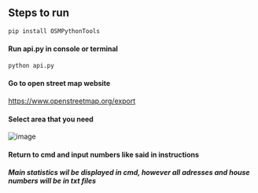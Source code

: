## Steps to run ##
  ```python
  pip install OSMPythonTools
  ```
#### Run api.py in console or terminal ####
```python
python api.py
  ```

#### Go to open street map website ####
https://www.openstreetmap.org/export

#### Select area that you need ####
![image](https://user-images.githubusercontent.com/43016416/132765642-b75de38d-2989-42a8-b2f4-c27e79c47e25.png)

#### Return to cmd and input numbers like said in instructions ####

##### Main statistics wil be displayed in cmd, however all adresses and house numbers will be in txt files #####
